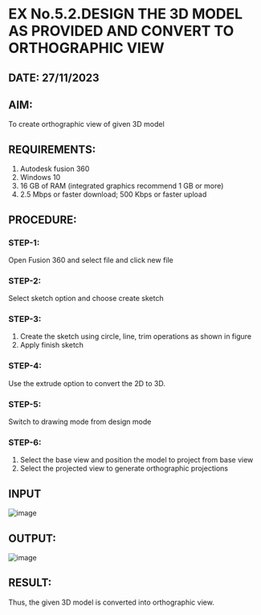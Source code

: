 # EX No.5.2.DESIGN THE 3D MODEL AS PROVIDED AND CONVERT TO ORTHOGRAPHIC VIEW
## DATE: 27/11/2023

## AIM: 
To create orthographic view of given 3D model

## REQUIREMENTS: 
1. Autodesk fusion 360
2. Windows 10
3. 16 GB of RAM (integrated graphics recommend 1 GB or more)
4. 2.5 Mbps or faster download; 500 Kbps or faster upload 

## PROCEDURE:

### STEP-1:
Open Fusion 360 and select file and click new file

### STEP-2:
Select sketch option and choose create sketch

### STEP-3: 
1. Create the sketch using circle, line, trim operations as shown in figure
2. Apply finish sketch 

### STEP-4:
 Use the extrude option to convert the 2D to 3D.

### STEP-5:
Switch to drawing mode from design mode 
          
### STEP-6:
1. Select the base view and position the model to project from base view 
2. Select the projected view to generate orthographic projections

## INPUT
![image](https://user-images.githubusercontent.com/113594316/199412055-fa1f658d-65f4-42c2-9c3c-78c93512e905.png)

## OUTPUT:
![image](https://github.com/logesh1326/EX-No.5.2.DESIGN-THE-3D-MODEL-AS-PROVIDED-AND-CONVERT-TO-ORTHOGRAPHIC-VIEW/assets/153622874/43904fd7-d62b-46fc-84b3-099b4bd4a09f)

## RESULT:
Thus, the given 3D model is converted into orthographic view.
